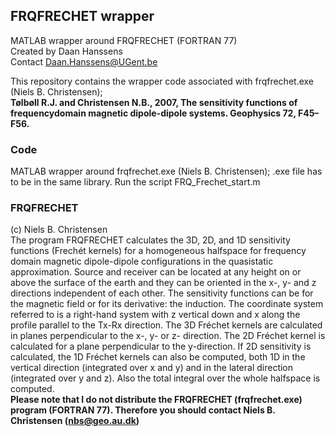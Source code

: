 ## FRQFRECHET wrapper
MATLAB wrapper around FRQFRECHET (FORTRAN 77)  
Created by Daan Hanssens  
Contact Daan.Hanssens@UGent.be  

This repository contains the wrapper code associated with frqfrechet.exe (Niels B. Christensen);  
**Tølbøll R.J. and Christensen N.B., 2007, The sensitivity functions of frequencydomain magnetic dipole-dipole systems. Geophysics 72, F45–F56.**  

### Code
MATLAB wrapper around frqfrechet.exe (Niels B. Christensen); .exe file has to be in the same library. Run the script FRQ_Frechet_start.m

### FRQFRECHET 
(c) Niels B. Christensen  
The program FRQFRECHET calculates the 3D, 2D, and 1D sensitivity functions (Frechét kernels) for a homogeneous halfspace for frequency domain magnetic dipole-dipole configurations in the quasistatic approximation. Source and receiver can be located at any height on or above the surface of the earth and they can be oriented in the x-, y- and z directions independent of each other. The sensitivity functions can be for the magnetic field or for its derivative: the induction. The coordinate system referred to is a right-hand system with z vertical down and x along the profile parallel to the Tx-Rx direction. The 3D Fréchet kernels are calculated in planes perpendicular to the x-, y- or z- direction. The 2D Fréchet kernel is calculated for a plane perpendicular to the y-direction. If 2D sensitivity is calculated, the 1D Fréchet kernels can also be computed, both 1D in the vertical direction (integrated over x and y) and in the lateral direction (integrated over y and z). Also the total integral over the whole halfspace is computed.  
**Please note that I do not distribute the FRQFRECHET (frqfrechet.exe) program (FORTRAN 77). Therefore you should contact Niels B. Christensen (nbs@geo.au.dk)**
